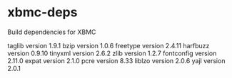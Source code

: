 xbmc-deps
=========

Build dependencies for XBMC


taglib version 1.9.1
bzip version 1.0.6
freetype version 2.4.11
harfbuzz version 0.9.10
tinyxml version 2.6.2
zlib version 1.2.7
fontconfig version 2.11.0
expat version 2.1.0
pcre version 8.33
liblzo version 2.0.6
yajl version 2.0.1
